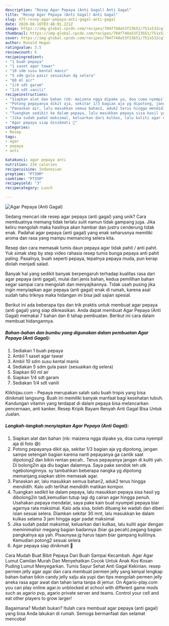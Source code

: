 ```yaml
---
description: "Resep Agar Pepaya (Anti Gagal) Anti Gagal"
title: "Resep Agar Pepaya (Anti Gagal) Anti Gagal"
slug: 475-resep-agar-pepaya-anti-gagal-anti-gagal
date: 2020-08-16T03:48:01.221Z
image: https://img-global.cpcdn.com/recipes/704f740a53f23b51/751x532cq70/agar-pepaya-anti-gagal-foto-resep-utama.jpg
thumbnail: https://img-global.cpcdn.com/recipes/704f740a53f23b51/751x532cq70/agar-pepaya-anti-gagal-foto-resep-utama.jpg
cover: https://img-global.cpcdn.com/recipes/704f740a53f23b51/751x532cq70/agar-pepaya-anti-gagal-foto-resep-utama.jpg
author: Ronald Hogan
ratingvalue: 3.5
reviewcount: 6
recipeingredient:
- "1 buah pepaya"
- "1 saset agar tawar"
- "10 sdm susu kental manis"
- "5 sdm gula pasir sesuaikan dg selera"
- "60 ml air"
- "1/4 sdt garam"
- "1/4 sdt vanili"
recipeinstructions:
- "Siapkan alat dan bahan (nb: maizena ngga dipake ya, doa cuma nyempil aja di foto 😅)"
- "Potong pepayanya dikit aja, sekitar 1/3 bagian aja yg dipotong, jangan sampe setengah bagian karena nanti pepayanya ga cantik saat dipotong2 dan bikin rentan pecah.. Terus pepayanya jangan di kuliti yah. Di bolong2in aja dlu bagian dalamnya. Saya pake sendok teh utk ngebolonginnya. sy tambahkan beberapa nangka yg dipotong memanjang.siapkan sblm memasak agar."
- "Panaskan air, lalu masukkan semua bahan2, aduk2 terus hingga mendidih. Kalo udh terlihat mendidih matikan kompor."
- "Tuangkan sedikit ke dalam pepaya, lalu masukkan pepaya sisa hasil yg dibolong2in tadi,kemudian tutup lagi dg cairan agar hingga penuh. Usahakan pepaya mendatar, saya pake kain buat nyumpel pepaya biar agarnya rata maksimal. Kalo ada sisa, boleh dituang ke wadah dan diberi isian sesuai selera. Diamkan sekitar 30 mnt, lalu masukkan ke dalam kulkas selama 3 jam hingga agar padat maksimal"
- "Jika sudah padat maksimal, keluarkan dari kulkas, lalu kuliti agar dengan meminimalisir megang bagian badannya (biar ga pecah).pegang bagian pangkalnya aja yah. Pisaunyaa jg harus tajam biar gampang kulitinya. Kemudian potong2 sesuai selera"
- "Agar pepaya siap dinikmati 🥰"
categories:
- Resep
tags:
- agar
- pepaya
- anti

katakunci: agar pepaya anti 
nutrition: 234 calories
recipecuisine: Indonesian
preptime: "PT39M"
cooktime: "PT35M"
recipeyield: "3"
recipecategory: Lunch

---
```



![Agar Pepaya (Anti Gagal)](https://img-global.cpcdn.com/recipes/704f740a53f23b51/751x532cq70/agar-pepaya-anti-gagal-foto-resep-utama.jpg)

Sedang mencari ide resep agar pepaya (anti gagal) yang unik? Cara membuatnya memang tidak terlalu sulit namun tidak gampang juga. Jika keliru mengolah maka hasilnya akan hambar dan justru cenderung tidak enak. Padahal agar pepaya (anti gagal) yang enak seharusnya memiliki aroma dan rasa yang mampu memancing selera kita.

Resep dan cara memasak tumis daun pepaya agar tidak pahit / anti pahit. Yuk simak step by step video rahasia resep tumis bunga pepaya anti pahit paling. Pasalnya, buah seperti pepaya, tepatnya pepaya muda, pun kerap diolah menjadi salad.

Banyak hal yang sedikit banyak berpengaruh terhadap kualitas rasa dari agar pepaya (anti gagal), mulai dari jenis bahan, kedua pemilihan bahan segar sampai cara mengolah dan menyajikannya. Tidak usah pusing jika ingin menyiapkan agar pepaya (anti gagal) enak di rumah, karena asal sudah tahu triknya maka hidangan ini bisa jadi sajian spesial.


Berikut ini ada beberapa tips dan trik praktis untuk membuat agar pepaya (anti gagal) yang siap dikreasikan. Anda dapat membuat Agar Pepaya (Anti Gagal) memakai 7 bahan dan 6 tahap pembuatan. Berikut ini cara dalam membuat hidangannya.

<!--inarticleads1-->

##### Bahan-bahan dan bumbu yang digunakan dalam pembuatan Agar Pepaya (Anti Gagal):

1. Sediakan 1 buah pepaya
1. Ambil 1 saset agar tawar
1. Ambil 10 sdm susu kental manis
1. Sediakan 5 sdm gula pasir (sesuaikan dg selera)
1. Siapkan 60 ml air
1. Siapkan 1/4 sdt garam
1. Sediakan 1/4 sdt vanili


Klikhijau.com - Pepaya merupakan salah satu buah tropis yang bisa dinikmati langsung. Buah ini memiliki banyak manfaat bagi kesehatan tubuh. Kandungan vitamin yang terdapat di dalam pepaya bisa melancarkan pencernaan, anti kanker. Resep Kripik Bayam Renyah Anti Gagal Bisa Untuk Jualan. 

<!--inarticleads2-->

##### Langkah-langkah menyiapkan Agar Pepaya (Anti Gagal):

1. Siapkan alat dan bahan (nb: maizena ngga dipake ya, doa cuma nyempil aja di foto 😅)
1. Potong pepayanya dikit aja, sekitar 1/3 bagian aja yg dipotong, jangan sampe setengah bagian karena nanti pepayanya ga cantik saat dipotong2 dan bikin rentan pecah.. Terus pepayanya jangan di kuliti yah. Di bolong2in aja dlu bagian dalamnya. Saya pake sendok teh utk ngebolonginnya. sy tambahkan beberapa nangka yg dipotong memanjang.siapkan sblm memasak agar.
1. Panaskan air, lalu masukkan semua bahan2, aduk2 terus hingga mendidih. Kalo udh terlihat mendidih matikan kompor.
1. Tuangkan sedikit ke dalam pepaya, lalu masukkan pepaya sisa hasil yg dibolong2in tadi,kemudian tutup lagi dg cairan agar hingga penuh. Usahakan pepaya mendatar, saya pake kain buat nyumpel pepaya biar agarnya rata maksimal. Kalo ada sisa, boleh dituang ke wadah dan diberi isian sesuai selera. Diamkan sekitar 30 mnt, lalu masukkan ke dalam kulkas selama 3 jam hingga agar padat maksimal
1. Jika sudah padat maksimal, keluarkan dari kulkas, lalu kuliti agar dengan meminimalisir megang bagian badannya (biar ga pecah).pegang bagian pangkalnya aja yah. Pisaunyaa jg harus tajam biar gampang kulitinya. Kemudian potong2 sesuai selera
1. Agar pepaya siap dinikmati 🥰


Cara Mudah Buat Bibit Pepaya Dari Buah Sampai Kecambah. Agar Agar Lumut Camilan Murah Dan Menyehatkan Cocok Untuk Anak Kos Kosan Puding Lumut Menyegarkan. Tumis Sayur Sehat Anti Gagal Kekinian. resep permen jelly agar agar dan cara membuat permen jelly yang kenyal lengkap bahan-bahan bikin candy jelly salju ala yupi dan tips mengolah permen jelly aneka rasa agar awat dan tahan lama tanpa di jemur. On Agario-play.com you can play online agar.io unblocked at school with different game mods such as agario pvp, agario private server and teams. Control your cell and eat other players to grow larger! 

Bagaimana? Mudah bukan? Itulah cara membuat agar pepaya (anti gagal) yang bisa Anda lakukan di rumah. Semoga bermanfaat dan selamat mencoba!
